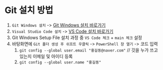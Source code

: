 # Git 설치 방법

1. `Git Windows 설치` -> [Git Windows 설치 바로가기](https://git-scm.com/download/win)
2. `Visual Studio Code 설치` -> [VS Code 설치 바로가기](https://code.visualstudio.com/docs/?dv=win64user)
3. Git Windows Setup File 설치 과정 중 `VS Code 체크` + `main 체크` 설정
4. 바탕화면에 `Git 폴더 생성 후 쉬프트 우클릭` -> `PowerShell 창 열기` -> 코드 입력
   1) `git config --global user.email "홍길동@naver.com"` // 깃을 누가 쓰고 있는지 이메일 및 아이디 등록
   2) `git config --global user.name "홍길동"`

<br>
